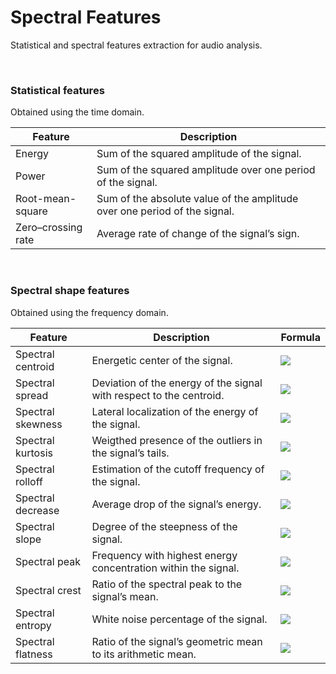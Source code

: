# Spectral Features
Statistical and spectral features extraction for audio analysis.

<br>



### Statistical features

Obtained using the time domain.

| Feature            | Description                                                  |
| ------------------ | ------------------------------------------------------------ |
| Energy             | Sum of the squared amplitude of the signal.                  |
| Power              | Sum of the squared amplitude over one period of the signal.  |
| Root-mean-square   | Sum of the absolute value of the amplitude over one period of the signal. |
| Zero–crossing rate | Average rate of change of the signal’s sign.                 |

<br>



### Spectral shape features

Obtained using the frequency domain.

| Feature           | Description                                                  | Formula                                                      |
| ----------------- | ------------------------------------------------------------ | ------------------------------------------------------------ |
| Spectral centroid | Energetic center of the signal.                              | <img src="https://render.githubusercontent.com/render/math?math=\color{grey}\mu_1=\dfrac{\sum_{k=0}^N\|X_k\|\, k}{\sum_{k=0}^N\|X_k\|}"> |
| Spectral spread   | Deviation of the energy of the signal with respect to the centroid. | <img src="https://render.githubusercontent.com/render/math?math=\color{grey}\mu_2=\sqrt{\dfrac{\sum_{k=0}^N(k-\mu_1)^2\,\|X_k\|}{\sum_{k=0}^N\|X_k\|}}"> |
| Spectral skewness | Lateral localization of the energy of the signal.            | <img src="https://render.githubusercontent.com/render/math?math=\color{grey}\mu_3=\dfrac{\sum_{k=0}^N(k-\mu_1)^3\,\|X_k\|}{\mu_2^3\,\sum_{k=0}^N\|X_k\|}"> |
| Spectral kurtosis | Weigthed presence of the outliers in the signal’s tails.     | <img src="https://render.githubusercontent.com/render/math?math=\color{grey}\mu_4=\dfrac{\sum_{k=0}^N(k-\mu_1)^4\,\|X_k\|}{\mu_2^4\,\sum_{k=0}^N\|X_k\|}-3"> |
| Spectral rolloff  | Estimation of the cutoff frequency of the signal.            | <img src="https://render.githubusercontent.com/render/math?math=\color{grey}R=k\Bigg \|_{\sum_{k=0}^N\|X_k\|=\tau\sum_{k=0}^N\|X_k\|}"> |
| Spectral decrease | Average drop of the signal’s energy.                         | <img src="https://render.githubusercontent.com/render/math?math=\color{grey}\mathrm{D}=\dfrac{\sum_{k=0}^N\frac{\|X_k\|-\|X_0\|}{N-1}}{\sum_{k=0}^N\|X_k\|}"> |
| Spectral slope    | Degree of the steepness of the signal.                       | <img src="https://render.githubusercontent.com/render/math?math=\color{grey}\mathrm{S}=\dfrac{\sum_{k=0}^N(k-\bar{k})(\|X_k\|-\bar{\|X_k\|})}{\sum_{k=0}^N(k-\bar{k})^2}"> |
| Spectral peak     | Frequency with highest energy concentration within the signal. | <img src="https://render.githubusercontent.com/render/math?math=\color{grey}\mathrm{P}=\max(\|X_k\|)"> |
| Spectral crest    | Ratio of the spectral peak to the signal’s mean.             | <img src="https://render.githubusercontent.com/render/math?math=\color{grey}\mathrm{C}=\dfrac{\max(\|X_k\|)}{\bar{\|X_k\|}}"> |
| Spectral entropy  | White noise percentage of the signal.                        | <img src="https://render.githubusercontent.com/render/math?math=\color{grey}\mathrm{E}=-\dfrac{\sum_{k=0}^N\tilde{\|X_k\|}\,\log(\tilde{\|X_k\|})}{\log(N)}"> |
| Spectral flatness | Ratio of the signal’s geometric mean to its arithmetic mean. | <img src="https://render.githubusercontent.com/render/math?math=\color{grey}\mathrm{F}=\dfrac{\sqrt[N]{\prod_{k=0}^N\|X_k\|}}{\frac{1}{N}\sum_{k=0}^N\|X_k\|}"> |
